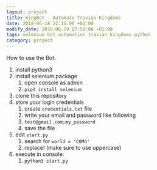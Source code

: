 ```yaml
---
layout: project
title: KingBot - Automate Travian Kingdoms
date: 2018-06-18 22:15:00 +01:00
modify_date: 2018-06-19 07:50:00 +01:00
tags: selenium bot automation travian kingdoms python
category: project
---
```


How to use the Bot:

1.  install python3
2.  install selenium package
    1.  open console as admin
    2.  `pip3 install selenium`
3.  clone this repository
4.  store your login credentials
    1.  create `credentials.txt` file
    2.  write your email and password like following
    3.  `test@gmail.com;my_password`
    4.  save the file
5.  edit `start.py`
    1.  search for `world = 'COM4'`
    2.  replace! (make sure to use uppercase)
6.  execute in console:
    1.  `python3 start.py`
